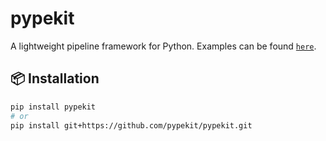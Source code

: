 # pypekit

A lightweight pipeline framework for Python. Examples can be found [`here`](./examples).

## 📦 Installation

```bash
pip install pypekit
# or
pip install git+https://github.com/pypekit/pypekit.git
```
